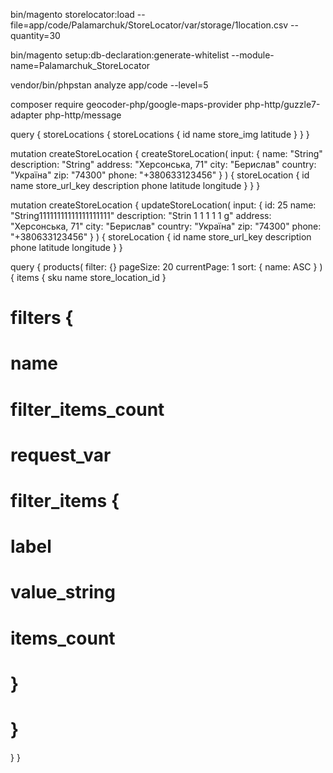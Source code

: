 bin/magento storelocator:load --file=app/code/Palamarchuk/StoreLocator/var/storage/1location.csv --quantity=30

bin/magento setup:db-declaration:generate-whitelist --module-name=Palamarchuk_StoreLocator

vendor/bin/phpstan analyze app/code --level=5

composer require geocoder-php/google-maps-provider php-http/guzzle7-adapter php-http/message


query {
storeLocations
{
storeLocations {
id
name
store_img
latitude
}
}
}

mutation createStoreLocation {
createStoreLocation(
input: {
name: "String"
description: "String"
address: "Херсонська, 71"
city: "Берислав"
country: "Україна"
zip: "74300"
phone: "+380633123456"
}
) {
storeLocation {
id
name
store_url_key
description
phone
latitude
longitude
}
}
}

mutation createStoreLocation {
updateStoreLocation(
input: {
id: 25
name: "String11111111111111111111"
description: "Strin  1 1 1 1 1  g"
address: "Херсонська, 71"
city: "Берислав"
country: "Україна"
zip: "74300"
phone: "+380633123456"
}
) {
storeLocation {
id
name
store_url_key
description
phone
latitude
longitude
}
}

query {
products(
filter: {}
pageSize: 20
currentPage: 1
sort: { name: ASC }
) {
items {
sku
name
store_location_id
}
# filters {
#   name
#   filter_items_count
#   request_var
#   filter_items {
#     label
#     value_string
#     items_count
#   }
# }
}
}
